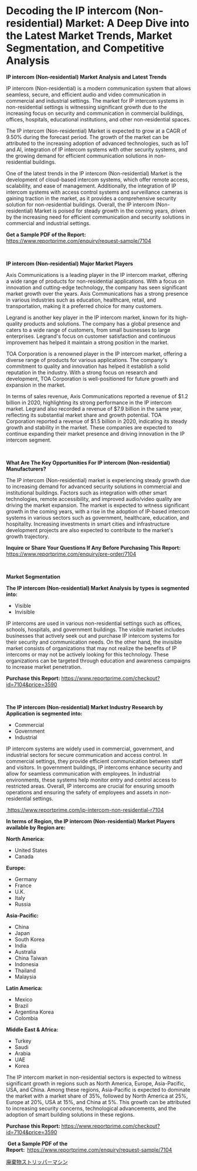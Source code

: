 <p><h1>Decoding the IP intercom (Non-residential) Market: A Deep Dive into the Latest Market Trends, Market Segmentation, and Competitive Analysis</h1></p><p><strong>IP intercom (Non-residential) Market Analysis and Latest Trends</strong></p>
<p><p>IP intercom (Non-residential) is a modern communication system that allows seamless, secure, and efficient audio and video communication in commercial and industrial settings. The market for IP intercom systems in non-residential settings is witnessing significant growth due to the increasing focus on security and communication in commercial buildings, offices, hospitals, educational institutions, and other non-residential spaces. </p><p>The IP intercom (Non-residential) Market is expected to grow at a CAGR of 9.50% during the forecast period. The growth of the market can be attributed to the increasing adoption of advanced technologies, such as IoT and AI, integration of IP intercom systems with other security systems, and the growing demand for efficient communication solutions in non-residential buildings. </p><p>One of the latest trends in the IP intercom (Non-residential) Market is the development of cloud-based intercom systems, which offer remote access, scalability, and ease of management. Additionally, the integration of IP intercom systems with access control systems and surveillance cameras is gaining traction in the market, as it provides a comprehensive security solution for non-residential buildings. Overall, the IP intercom (Non-residential) Market is poised for steady growth in the coming years, driven by the increasing need for efficient communication and security solutions in commercial and industrial settings.</p></p>
<p><strong>Get a Sample PDF of the Report:&nbsp;</strong> <a href="https://www.reportprime.com/enquiry/request-sample/7104">https://www.reportprime.com/enquiry/request-sample/7104</a></p>
<p>&nbsp;</p>
<p><strong>IP intercom (Non-residential) Major Market Players</strong></p>
<p><p>Axis Communications is a leading player in the IP intercom market, offering a wide range of products for non-residential applications. With a focus on innovation and cutting-edge technology, the company has seen significant market growth over the years. Axis Communications has a strong presence in various industries such as education, healthcare, retail, and transportation, making it a preferred choice for many customers.</p><p>Legrand is another key player in the IP intercom market, known for its high-quality products and solutions. The company has a global presence and caters to a wide range of customers, from small businesses to large enterprises. Legrand's focus on customer satisfaction and continuous improvement has helped it maintain a strong position in the market.</p><p>TOA Corporation is a renowned player in the IP intercom market, offering a diverse range of products for various applications. The company's commitment to quality and innovation has helped it establish a solid reputation in the industry. With a strong focus on research and development, TOA Corporation is well-positioned for future growth and expansion in the market.</p><p>In terms of sales revenue, Axis Communications reported a revenue of $1.2 billion in 2020, highlighting its strong performance in the IP intercom market. Legrand also recorded a revenue of $7.9 billion in the same year, reflecting its substantial market share and growth potential. TOA Corporation reported a revenue of $1.5 billion in 2020, indicating its steady growth and stability in the market. These companies are expected to continue expanding their market presence and driving innovation in the IP intercom segment.</p></p>
<p>&nbsp;</p>
<p><strong>What Are The Key Opportunities For IP intercom (Non-residential) Manufacturers?</strong></p>
<p><p>The IP intercom (Non-residential) market is experiencing steady growth due to increasing demand for advanced security solutions in commercial and institutional buildings. Factors such as integration with other smart technologies, remote accessibility, and improved audio/video quality are driving the market expansion. The market is expected to witness significant growth in the coming years, with a rise in the adoption of IP-based intercom systems in various sectors such as government, healthcare, education, and hospitality. Increasing investments in smart cities and infrastructure development projects are also expected to contribute to the market's growth trajectory.</p></p>
<p><strong>Inquire or Share Your Questions If Any Before Purchasing This Report:</strong> <a href="https://www.reportprime.com/enquiry/pre-order/7104">https://www.reportprime.com/enquiry/pre-order/7104</a></p>
<p>&nbsp;</p>
<p><strong>Market Segmentation</strong></p>
<p><strong>The IP intercom (Non-residential) Market Analysis by types is segmented into:</strong></p>
<p><ul><li>Visible</li><li>Invisible</li></ul></p>
<p><p>IP intercoms are used in various non-residential settings such as offices, schools, hospitals, and government buildings. The visible market includes businesses that actively seek out and purchase IP intercom systems for their security and communication needs. On the other hand, the invisible market consists of organizations that may not realize the benefits of IP intercoms or may not be actively looking for this technology. These organizations can be targeted through education and awareness campaigns to increase market penetration.</p></p>
<p><strong>Purchase this Report:&nbsp;</strong><a href="https://www.reportprime.com/checkout?id=7104&price=3590">https://www.reportprime.com/checkout?id=7104&price=3590</a></p>
<p>&nbsp;</p>
<p><strong>The IP intercom (Non-residential) Market Industry Research by Application is segmented into:</strong></p>
<p><ul><li>Commercial</li><li>Government</li><li>Industrial</li></ul></p>
<p><p>IP intercom systems are widely used in commercial, government, and industrial sectors for secure communication and access control. In commercial settings, they provide efficient communication between staff and visitors. In government buildings, IP intercoms enhance security and allow for seamless communication with employees. In industrial environments, these systems help monitor entry and control access to restricted areas. Overall, IP intercoms are crucial for ensuring smooth operations and ensuring the safety of employees and assets in non-residential settings.</p></p>
<p><a href="https://www.reportprime.com/ip-intercom-non-residential-r7104">&nbsp;https://www.reportprime.com/ip-intercom-non-residential-r7104</a></p>
<p><strong>In terms of Region, the IP intercom (Non-residential) Market Players available by Region are:</strong></p>
<p>
    <p> <strong> North America: </strong>
        <ul>
            <li>United States</li>
            <li>Canada</li>
        </ul>
        </p> 
    <p> <strong> Europe: </strong>
        <ul>
            <li>Germany</li>
            <li>France</li>
            <li>U.K.</li>
            <li>Italy</li>
            <li>Russia</li>
        </ul>
        </p> 
    <p> <strong> Asia-Pacific: </strong>
        <ul>
            <li>China</li>
            <li>Japan</li>
            <li>South Korea</li>
            <li>India</li>
            <li>Australia</li>
            <li>China Taiwan</li>
            <li>Indonesia</li>
            <li>Thailand</li>
            <li>Malaysia</li>
        </ul>
        </p> 
    <p> <strong> Latin America: </strong>
        <ul>
            <li>Mexico</li>
            <li>Brazil</li>
            <li>Argentina Korea</li>
            <li>Colombia</li>
        </ul>
        </p> 
    <p> <strong> Middle East & Africa: </strong>
        <ul>
            <li>Turkey</li>
            <li>Saudi</li>
            <li>Arabia</li>
            <li>UAE</li>
            <li>Korea</li>
        </ul>
    </p>
    </p>
<p><p>The IP intercom market in non-residential sectors is expected to witness significant growth in regions such as North America, Europe, Asia-Pacific, USA, and China. Among these regions, Asia-Pacific is expected to dominate the market with a market share of 35%, followed by North America at 25%, Europe at 20%, USA at 15%, and China at 5%. This growth can be attributed to increasing security concerns, technological advancements, and the adoption of smart building solutions in these regions.</p></p>
<p><strong>Purchase this Report: </strong><a href="https://www.reportprime.com/checkout?id=7104&price=3590">https://www.reportprime.com/checkout?id=7104&price=3590</a></p>
<p>&nbsp;<strong>Get a Sample PDF of the Report:&nbsp;&nbsp;</strong><a href="https://www.reportprime.com/enquiry/request-sample/7104">https://www.reportprime.com/enquiry/request-sample/7104</a></p>
<p><strong></strong></p>
<p><p><a href="https://github.com/mreklxf44233/Market-Research-Report-List-1/blob/main/521810220573.md">廃棄物ストリッパーマシン</a></p></p>